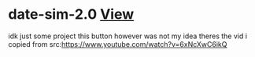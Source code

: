 # date-sim-2.0 [View](https://ch3ny.github.io/date-sim-2.0/)
idk just some project 
this button however was not my idea theres the vid i copied from src:https://www.youtube.com/watch?v=6xNcXwC6ikQ

